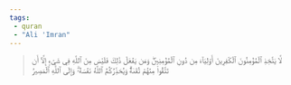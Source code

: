 ```yaml
---
tags: 
 - quran 
 - "Ali 'Imran"
---
```


> لَّا يَتَّخِذِ ٱلۡمُؤۡمِنُونَ ٱلۡكَٰفِرِينَ أَوۡلِيَآءَ مِن دُونِ ٱلۡمُؤۡمِنِينَۖ وَمَن يَفۡعَلۡ ذَٰلِكَ فَلَيۡسَ مِنَ ٱللَّهِ فِي شَيۡءٍ إِلَّآ أَن تَتَّقُواْ مِنۡهُمۡ تُقَىٰةٗۗ وَيُحَذِّرُكُمُ ٱللَّهُ نَفۡسَهُۥۗ وَإِلَى ٱللَّهِ ٱلۡمَصِيرُ
